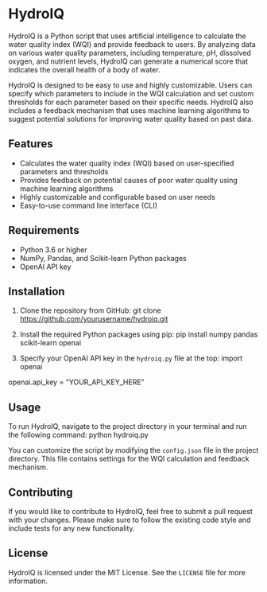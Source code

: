 # HydroIQ

HydroIQ is a Python script that uses artificial intelligence to calculate the water quality index (WQI) and provide feedback to users. By analyzing data on various water quality parameters, including temperature, pH, dissolved oxygen, and nutrient levels, HydroIQ can generate a numerical score that indicates the overall health of a body of water.

HydroIQ is designed to be easy to use and highly customizable. Users can specify which parameters to include in the WQI calculation and set custom thresholds for each parameter based on their specific needs. HydroIQ also includes a feedback mechanism that uses machine learning algorithms to suggest potential solutions for improving water quality based on past data.

## Features

- Calculates the water quality index (WQI) based on user-specified parameters and thresholds
- Provides feedback on potential causes of poor water quality using machine learning algorithms
- Highly customizable and configurable based on user needs
- Easy-to-use command line interface (CLI)

## Requirements

- Python 3.6 or higher
- NumPy, Pandas, and Scikit-learn Python packages
- OpenAI API key

## Installation

1. Clone the repository from GitHub:
git clone https://github.com/yourusername/hydroiq.git

2. Install the required Python packages using pip:
pip install numpy pandas scikit-learn openai

3. Specify your OpenAI API key in the `hydroiq.py` file at the top:
import openai

openai.api_key = "YOUR_API_KEY_HERE"

## Usage

To run HydroIQ, navigate to the project directory in your terminal and run the following command:
python hydroiq.py

You can customize the script by modifying the `config.json` file in the project directory. This file contains settings for the WQI calculation and feedback mechanism.

## Contributing

If you would like to contribute to HydroIQ, feel free to submit a pull request with your changes. Please make sure to follow the existing code style and include tests for any new functionality.

## License

HydroIQ is licensed under the MIT License. See the `LICENSE` file for more information.
